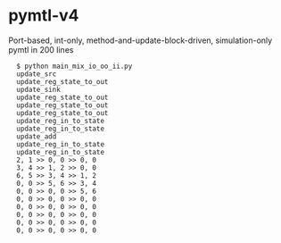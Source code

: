 # pymtl-v4
Port-based, int-only, method-and-update-block-driven, simulation-only pymtl in 200 lines

```text
  $ python main_mix_io_oo_ii.py
  update_src
  update_reg_state_to_out
  update_sink
  update_reg_state_to_out
  update_reg_state_to_out
  update_reg_state_to_out
  update_reg_in_to_state
  update_reg_in_to_state
  update_add
  update_reg_in_to_state
  update_reg_in_to_state
  2, 1 >> 0, 0 >> 0, 0
  3, 4 >> 1, 2 >> 0, 0
  6, 5 >> 3, 4 >> 1, 2
  0, 0 >> 5, 6 >> 3, 4
  0, 0 >> 0, 0 >> 5, 6
  0, 0 >> 0, 0 >> 0, 0
  0, 0 >> 0, 0 >> 0, 0
  0, 0 >> 0, 0 >> 0, 0
  0, 0 >> 0, 0 >> 0, 0
  0, 0 >> 0, 0 >> 0, 0
   
```
